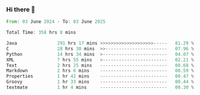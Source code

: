 ### Hi there 👋

<!--
**luoxuanzao/luoxuanzao** is a ✨ _special_ ✨ repository because its `README.md` (this file) appears on your GitHub profile.

Here are some ideas to get you started:

- 🔭 I’m currently working on ...
- 🌱 I’m currently learning ...
- 👯 I’m looking to collaborate on ...
- 🤔 I’m looking for help with ...
- 💬 Ask me about ...
- 📫 How to reach me: ...
- 😄 Pronouns: ...
- ⚡ Fun fact: ...
-->

<!--START_SECTION:waka-->

```rust
From: 03 June 2024 - To: 03 June 2025

Total Time: 358 hrs 8 mins

Java               291 hrs 17 mins >>>>>>>>>>>>>>>>>>>>-----   81.29 %
C                  28 hrs 30 mins  >>-----------------------   07.96 %
Python             14 hrs 34 mins  >------------------------   04.07 %
XML                7 hrs 55 mins   >------------------------   02.21 %
Text               2 hrs 25 mins   -------------------------   00.68 %
Markdown           2 hrs 6 mins    -------------------------   00.59 %
Properties         1 hr 42 mins    -------------------------   00.47 %
Groovy             1 hr 33 mins    -------------------------   00.44 %
textmate           1 hr 4 mins     -------------------------   00.30 %
```

<!--END_SECTION:waka-->